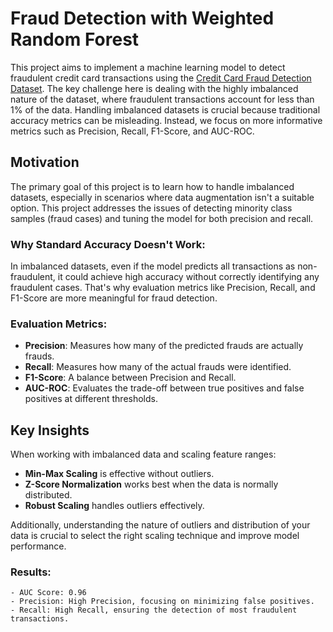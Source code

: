 # Fraud Detection with Weighted Random Forest

This project aims to implement a machine learning model to detect fraudulent credit card transactions using the [Credit Card Fraud Detection Dataset](https://www.kaggle.com/datasets/mlg-ulb/creditcardfraud).
The key challenge here is dealing with the highly imbalanced nature of the dataset, where fraudulent transactions account for less than 1% of the data.
Handling imbalanced datasets is crucial because traditional accuracy metrics can be misleading.
Instead, we focus on more informative metrics such as Precision, Recall, F1-Score, and AUC-ROC.

## Motivation

The primary goal of this project is to learn how to handle imbalanced datasets, especially in scenarios where data augmentation isn't a suitable option.
This project addresses the issues of detecting minority class samples (fraud cases) and tuning the model for both precision and recall.

### Why Standard Accuracy Doesn't Work:
In imbalanced datasets, even if the model predicts all transactions as non-fraudulent, it could achieve high accuracy without correctly identifying any fraudulent cases.
That's why evaluation metrics like Precision, Recall, and F1-Score are more meaningful for fraud detection.

### Evaluation Metrics:
- **Precision**: Measures how many of the predicted frauds are actually frauds.
- **Recall**: Measures how many of the actual frauds were identified.
- **F1-Score**: A balance between Precision and Recall.
- **AUC-ROC**: Evaluates the trade-off between true positives and false positives at different thresholds.

## Key Insights
When working with imbalanced data and scaling feature ranges:
- **Min-Max Scaling** is effective without outliers.
- **Z-Score Normalization** works best when the data is normally distributed.
- **Robust Scaling** handles outliers effectively.

Additionally, understanding the nature of outliers and distribution of your data is crucial to select the right scaling technique and improve model performance.

### Results:
```plaintext
- AUC Score: 0.96
- Precision: High Precision, focusing on minimizing false positives.
- Recall: High Recall, ensuring the detection of most fraudulent transactions.
